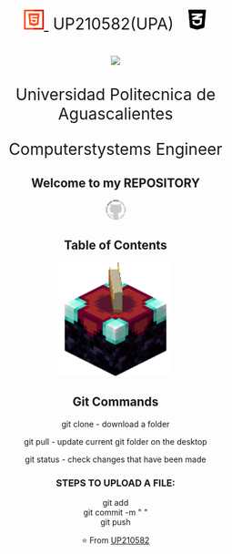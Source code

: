 <div align= "center">

<h1 style="font-weight:normal">
  <a href="https://sourcerer.io">
    <img src=https://github.com/UP210582/UP210582_CPP/blob/main/Imagenes/html.png 
    alt="Sourcerer" width=35>
  </a>
  &nbsp;UP210582(UPA) &nbsp;
  <img src=https://github.com/UP210582/UP210582_CPP/blob/main/Imagenes/css-3.png 
    alt="Sourcerer" width=35>

<p align="center">
<img src="https://visitor-badge.laobi.icu/badge?page_id=UP210582" id="counter">
</p>

Universidad Politecnica de Aguascalientes

Computerstystems Engineer

## Welcome to my REPOSITORY 
<img src=https://github.com/UP210582/UP210582_CPP/blob/main/Imagenes/089af74235a38edcc7b433321f0a5472_w200.gif 
    alt="Sourcerer" width=35>


<div align= "center">

<h2 id="table-of-contents"> Table of Contents</h2>

  <div align ="CENTER">
<img alt="c++" height="200" src="https://github.com/UP210582/UP210582_CPP/blob/main/Imagenes/EnchantmentTable.webp"/>
</div>   



## Git Commands

git clone - download a folder

git pull - update current git folder on the desktop

git status - check changes that have been made


### STEPS TO UPLOAD A FILE:  
git add  
git commit -m " "  
git push  

⭐️ From [UP210582](https://github.com/UP210582)
